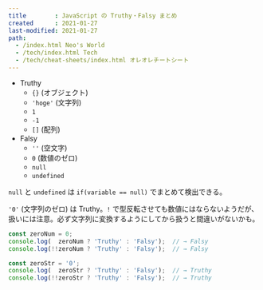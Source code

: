 ```yaml
---
title        : JavaScript の Truthy・Falsy まとめ
created      : 2021-01-27
last-modified: 2021-01-27
path:
  - /index.html Neo's World
  - /tech/index.html Tech
  - /tech/cheat-sheets/index.html オレオレチートシート
---
```


- Truthy
  - `{}` (オブジェクト)
  - `'hoge'` (文字列)
  - `1`
  - `-1`
  - `[]` (配列)
- Falsy
  - `''` (空文字)
  - `0` (数値のゼロ)
  - `null`
  - `undefined`

`null` と `undefined` は `if(variable == null)` でまとめて検出できる。

`'0'` (文字列のゼロ) は Truthy。`!` で型反転させても数値にはならないようだが、扱いには注意。必ず文字列に変換するようにしてから扱うと間違いがないかも。

```javascript
const zeroNum = 0;
console.log(  zeroNum ? 'Truthy' : 'Falsy');  // → Falsy
console.log(!!zeroNum ? 'Truthy' : 'Falsy');  // → Falsy

const zeroStr = '0';
console.log(  zeroStr ? 'Truthy' : 'Falsy');  // → Truthy
console.log(!!zeroStr ? 'Truthy' : 'Falsy');  // → Truthy
```
